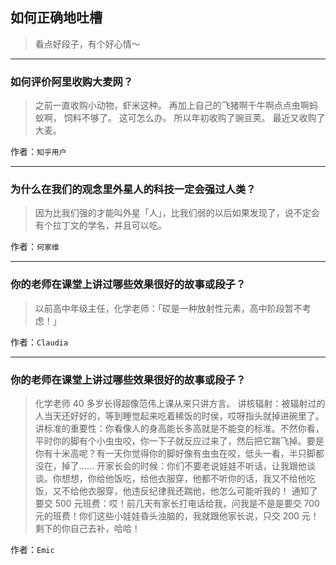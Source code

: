 ## 如何正确地吐槽

> 看点好段子，有个好心情～


 
---

### 如何评价阿里收购大麦网？

> 之前一直收购小动物，虾米这种。
> 再加上自己的飞猪啊千牛啊点点虫啊蚂蚁啊，
> 饲料不够了。
> 这可怎么办。
> 所以年初收购了豌豆荚。
> 最近又收购了大麦。


作者：`知乎用户`

---

### 为什么在我们的观念里外星人的科技一定会强过人类？

> 因为比我们强的才能叫外星「人」，比我们弱的以后如果发现了，说不定会有个拉丁文的学名，并且可以吃。


作者：`何家维`

---

### 你的老师在课堂上讲过哪些效果很好的故事或段子？

> 以前高中年级主任，化学老师：「砹是一种放射性元素，高中阶段暂不考虑！」


作者：`Claudia`

---

### 你的老师在课堂上讲过哪些效果很好的故事或段子？

> 化学老师 40 多岁长得超像范伟上课从来只讲方言。
> 讲核辐射：被辐射过的人当天还好好的，等到睡觉起来吃着稀饭的时侯，哎呀指头就掉进碗里了。
> 讲标准的重要性：你看像人的身高能长多高就是不能变的标准。不然你看，平时你的脚有个小虫虫咬，你一下子就反应过来了，然后把它踹飞掉。要是你有十米高呢？有一天你觉得你的脚好像有虫虫在咬，低头一看，半只脚都没在，掉了……
> 开家长会的时候：你们不要老说娃娃不听话，让我跟他谈谈。你想想，你给他饭吃，给他衣服穿，他都不听你的话，我又不给他吃饭，又不给他衣服穿，他违反纪律我还踹他，他怎么可能听我的！
> 通知了要交 500 元班费：哎！前几天有家长打电话给我，问我是不是是要交 700 元的班费！你们这些小娃娃昏头浊脑的，我就跟他家长说，只交 200 元！剩下的你自己去补，哈哈！


作者：`Emic`